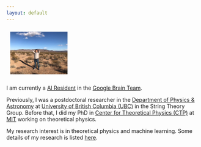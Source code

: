 ```yaml
---
layout: default
---
```


<img style="float:center;padding:10px;" width="150" src="/image/IMG_2635.JPG">

I am currently a [AI Resident](https://ai.google/research/join-us/ai-residency) in the [Google Brain Team](https://research.google.com/teams/brain/). 

Previously, I was a postdoctoral researcher in the [Department of Physics & Astronomy](http://www.phas.ubc.ca/) 
at [University of British Columbia (UBC)](http://www.ubc.ca/) in the String Theory Group. 
Before that, I did my PhD in [Center for Theoretical Physics (CTP)](http://ctp.lns.mit.edu/) at [MIT](http://web.mit.edu/) working on theoretical physics. 

My research interest is in theoretical physics and machine learning. Some details of my research is listed [here](/research/).
